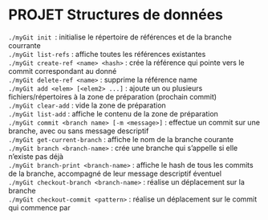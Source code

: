 # PROJET Structures de données

`./myGit init `: initialise le répertoire de références et de la branche courrante   
`./myGit list-refs` : affiche toutes les références existantes  
`./myGit create-ref <name> <hash>` : crée la référence <name> qui pointe vers le commit   correspondant au <hash> donné  
`./myGit delete-ref <name>` : supprime la référence name  
`./myGit add <elem> [<elem2> ...]` : ajoute un ou plusieurs fichiers/répertoires à la zone   de préparation (prochain commit)  
`./myGit clear-add` : vide la zone de préparation  
`./myGit list-add` : affiche le contenu de la zone de préparation  
`./myGit commit <branch name> [-m <message>]` : effectue un commit sur une branche, avec   ou sans message descriptif  
`./myGit get-current-branch` : affiche le nom de la branche courante  
`./myGit branch <branch-name>` : crée une branche qui s’appelle <branch-name> si elle   n’existe pas déjà  
`./myGit branch-print <branch-name>` : affiche le hash de tous les commits de la branche,   accompagné de leur message descriptif éventuel  
`./myGit checkout-branch <branch-name>` : réalise un déplacement sur la branche   <branch-name>  
`./myGit checkout-commit <pattern>` : réalise un déplacement sur le commit qui commence par   <pattern>  

